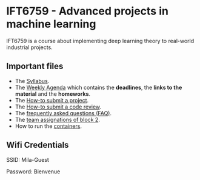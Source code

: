 # IFT6759 - Advanced projects in machine learning
IFT6759 is a course about implementing deep learning theory to real-world industrial projects.

## Important files
- The [Syllabus](https://github.com/mila-udem/ift6759/blob/master/syllabus.md).
- The [Weekly Agenda](https://github.com/mila-udem/ift6759/blob/master/agenda.md) which contains the __deadlines__, the __links to the material__ and the __homeworks__.
- The [How-to submit a project](https://github.com/mila-udem/ift6759/blob/master/howto-submit.md).
- The [How-to submit a code review](https://github.com/mila-udem/ift6759/blob/master/howto-codereview.md).
- The [frequently asked questions (FAQ)](https://github.com/mila-udem/ift6759/blob/master/faq.md).
- The [team assignations of block 2](https://github.com/mila-udem/ift6759/blob/master/teams.md).
- How to run the [containers](https://github.com/mila-udem/ift6759/tree/master/container).


## Wifi Credentials
SSID: Mila-Guest

Password: Bienvenue


